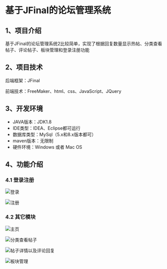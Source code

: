 # 基于JFinal的论坛管理系统

## 1、项目介绍

基于JFinal的论坛管理系统2比较简单，实现了根据回复数量显示热帖、分类查看帖子、评论帖子、板块管理和登录注册功能


## 2、项目技术

后端框架：JFinal

前端技术：FreeMaker、html、css、JavaScript、JQuery

## 3、开发环境

- JAVA版本：JDK1.8
- IDE类型：IDEA、Eclipse都可运行
- 数据库类型：MySql（5.x和8.x版本都可） 
- maven版本：无限制
- 硬件环境：Windows 或者 Mac OS


## 4、功能介绍

### 4.1 登录注册

![登录](https://project-images-1256969109.cos.ap-chongqing.myqcloud.com/Typora-Images/202208091011852.jpg)

![注册](https://project-images-1256969109.cos.ap-chongqing.myqcloud.com/Typora-Images/202208091012859.jpg)

### 4.2 其它模块

![主页](https://project-images-1256969109.cos.ap-chongqing.myqcloud.com/Typora-Images/202208091012536.jpg)

![分类查看帖子](https://project-images-1256969109.cos.ap-chongqing.myqcloud.com/Typora-Images/202208091012758.jpg)

![帖子详情以及评论回复](https://project-images-1256969109.cos.ap-chongqing.myqcloud.com/Typora-Images/202208091012911.jpg)

![板块管理](https://project-images-1256969109.cos.ap-chongqing.myqcloud.com/Typora-Images/202208091012016.jpg)


